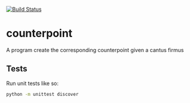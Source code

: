 [![Build Status](https://travis-ci.org/irisyupingren/counterpoint.svg?branch=master)](https://travis-ci.org/irisyupingren/counterpoint)

# counterpoint
A program create the corresponding counterpoint given a cantus firmus

## Tests
Run unit tests like so:

```bash
python -m unittest discover
```

